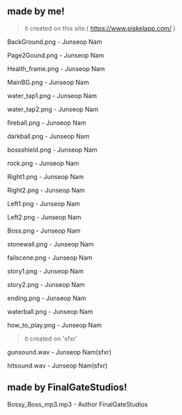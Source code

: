 made by me!
-----------
> it created on this site.( https://www.piskelapp.com/ )

BackGround.png - Junseop Nam

Page2Gound.png - Junseop Nam

Health_frame.png - Junseop Nam

MainBG.png - Junseop Nam

water_tap1.png - Junseop Nam

water_tap2.png - Junseop Nam

fireball.png - Junseop Nam

darkball.png - Junseop Nam

bossshield.png - Junseop Nam

rock.png - Junseop Nam

Right1.png - Junseop Nam

Right2.png - Junseop Nam

Left1.png - Junseop Nam

Left2.png - Junseop Nam

Boss.png - Junseop Nam

stonewall.png - Junseop Nam

failscene.png - Junseop Nam

story1.png - Junseop Nam

story2.png - Junseop Nam

ending.png - Junseop Nam

waterball.png - Junseop Nam

how_to_play.png - Junseop Nam

> it created on 'sfxr'

gunsound.wav - Junseop Nam(sfxr)

hitsound.wav - Junseop Nam(sfxr)


made by FinalGateStudios!
-------------------------

Bossy_Boss_mp3.mp3 - Author	FinalGateStudios

